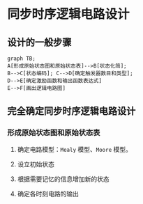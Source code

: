 # 同步时序逻辑电路设计

## 设计的一般步骤

```mermaid
graph TB;
A[形成原始状态图和原始状态表]-->B[状态化简];
B-->C[状态编码]; C-->D[确定触发器数目和类型];
D-->E[确定激励函数和输出函数表达式]
E-->F[画出逻辑电路图]
```

## 完全确定同步时序逻辑电路设计

### 形成原始状态图和原始状态表

1. 确定电路模型：`Mealy` 模型、`Moore` 模型。

2. 设立初始状态
3. 根据需要记忆的信息增加新的状态
4. 确定各时刻电路的输出